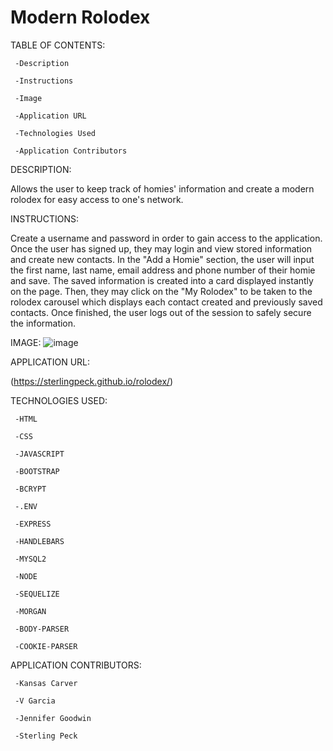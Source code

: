 # Modern Rolodex

TABLE OF CONTENTS:

     -Description

     -Instructions

     -Image

     -Application URL

     -Technologies Used

     -Application Contributors
     

DESCRIPTION: 

Allows the user to keep track of homies' information and create a modern rolodex for easy access to one's network. 


INSTRUCTIONS:

Create a username and password in order to gain access to the application. Once the user has signed up, they may login and view stored information and create new contacts. In the "Add a Homie" section, the user will input the first name, last name, email address and phone number of their homie and save. The saved information is created into a card displayed instantly on the page. Then, they may click on the "My Rolodex" to be taken to the rolodex carousel which displays each contact created and previously saved contacts. Once finished, the user logs out of the session to safely secure the information.  

IMAGE: 
![image](https://user-images.githubusercontent.com/99705924/175856665-f328fc49-8b14-4c55-a556-b579ed569b49.png)


APPLICATION URL:

(https://sterlingpeck.github.io/rolodex/)


TECHNOLOGIES USED: 

     -HTML
     
     -CSS
     
     -JAVASCRIPT
     
     -BOOTSTRAP
     
     -BCRYPT
     
     -.ENV
     
     -EXPRESS
     
     -HANDLEBARS
     
     -MYSQL2
     
     -NODE
     
     -SEQUELIZE
     
     -MORGAN
     
     -BODY-PARSER
     
     -COOKIE-PARSER

APPLICATION CONTRIBUTORS:

     -Kansas Carver
     
     -V Garcia
     
     -Jennifer Goodwin 
     
     -Sterling Peck
